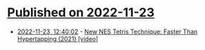 # [Published on 2022-11-23](index.md)

* [2022-11-23, 12:40:02](https://news.ycombinator.com/item?id=33718440) - [New NES Tetris Technique: Faster Than Hypertapping (2021) [video]](https://www.youtube.com/watch?v=n-BZ5-Q48lE)
